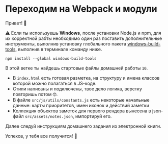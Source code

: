 # Переходим на Webpack и модули

Привет! 👋

⚠️ Если ты используешь **Windows**, после установки Node.js и npm, для их корректной рабты необходимо один раз поставить дополнительные инструменты, выполнив установку глобального пакета [windows-build-tools](https://github.com/felixrieseberg/windows-build-tools), выполнив в терминале команду ниже.

```terminal
npm install --global windows-build-tools
```

В этой ветке ты найдешь стартовые файлы домашней работы `10`.

- В `index.html` есть готовая разметка, на структуру и имена классов которой можно полагаться в JS-коде.
- Стили написаны и подключены, твое дело логика, верстку повторишь потом 🤓.
- В файле `src/js/utils/constants.js` есть некоторые начальные данные: карты приоритетов, имен иконок и действий заметки
- Коллекция объектов заметок для первого рендера вынесена в json-файл `src/assets/notes.json`, импортируй его.

Далее следуй инструкциям домашнего задания из электронной книги.

Успехов, у тебя все получится! 🤖
